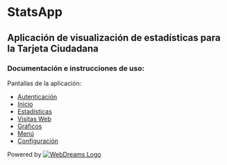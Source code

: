 # StatsApp

## Aplicación de visualización de estadísticas para la Tarjeta Ciudadana

### Documentación e instrucciones de uso:
Pantallas de la aplicación:
+ [Autenticación](./autenticacion.md)
+ [Inicio](./overview.md)
+ [Estadísticas](./estadisticas.md)
+ [Visitas Web](./visitas-web.md)
+ [Gráficos](./graficos.md)
+ [Menú](./menu.md)
+ [Configuración](./configuracion.md)

Powered by [![WebDreams Logo](https://www.wdreams.com/img/plantilla/logotipo_webdreams.png)](https://wdreams.com)
